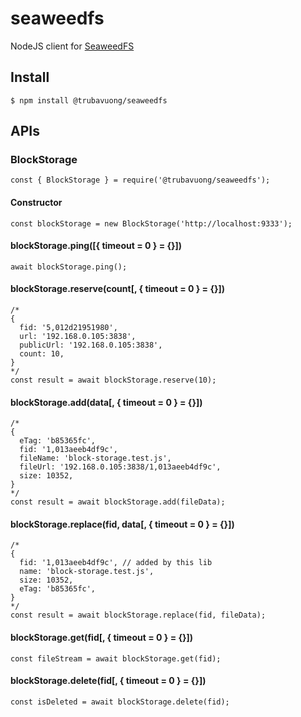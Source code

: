 # seaweedfs

NodeJS client for [SeaweedFS](https://github.com/chrislusf/seaweedfs)

## Install

```
$ npm install @trubavuong/seaweedfs
```

## APIs

### BlockStorage

```
const { BlockStorage } = require('@trubavuong/seaweedfs');
```

#### Constructor

```
const blockStorage = new BlockStorage('http://localhost:9333');
```

#### blockStorage.ping([{ timeout = 0 } = {}])

```
await blockStorage.ping();
```

#### blockStorage.reserve(count[, { timeout = 0 } = {}])

```
/*
{
  fid: '5,012d21951980',
  url: '192.168.0.105:3838',
  publicUrl: '192.168.0.105:3838',
  count: 10,
}
*/
const result = await blockStorage.reserve(10);
```

#### blockStorage.add(data[, { timeout = 0 } = {}])

```
/*
{
  eTag: 'b85365fc',
  fid: '1,013aeeb4df9c',
  fileName: 'block-storage.test.js',
  fileUrl: '192.168.0.105:3838/1,013aeeb4df9c',
  size: 10352,
}
*/
const result = await blockStorage.add(fileData);
```

#### blockStorage.replace(fid, data[, { timeout = 0 } = {}])

```
/*
{
  fid: '1,013aeeb4df9c', // added by this lib
  name: 'block-storage.test.js',
  size: 10352,
  eTag: 'b85365fc',
}
*/
const result = await blockStorage.replace(fid, fileData);
```

#### blockStorage.get(fid[, { timeout = 0 } = {}])

```
const fileStream = await blockStorage.get(fid);
```

#### blockStorage.delete(fid[, { timeout = 0 } = {}])

```
const isDeleted = await blockStorage.delete(fid);
```
